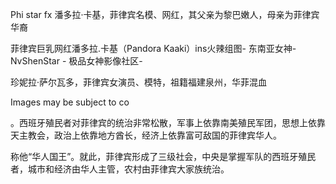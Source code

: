 Phi star fx
潘多拉·卡基，菲律宾名模、网红，其父亲为黎巴嫩人，母亲为菲律宾华裔


菲律宾巨乳网红潘多拉.卡基（Pandora Kaaki）ins火辣组图- 东南亚女神- NvShenStar - 极品女神影像社区-

珍妮拉·萨尔瓦多，菲律宾女演员、模特，祖籍福建泉州，华菲混血


Images may be subject to co

。西班牙殖民者对菲律宾的统治非常松散，军事上依靠南美殖民军团，思想上依靠天主教会，政治上依靠地方酋长，经济上依靠富可敌国的菲律宾华人。

称他“华人国王”。就此，菲律宾形成了三级社会，中央是掌握军队的西班牙殖民者，城市和经济由华人主管，农村由菲律宾大家族统治。

